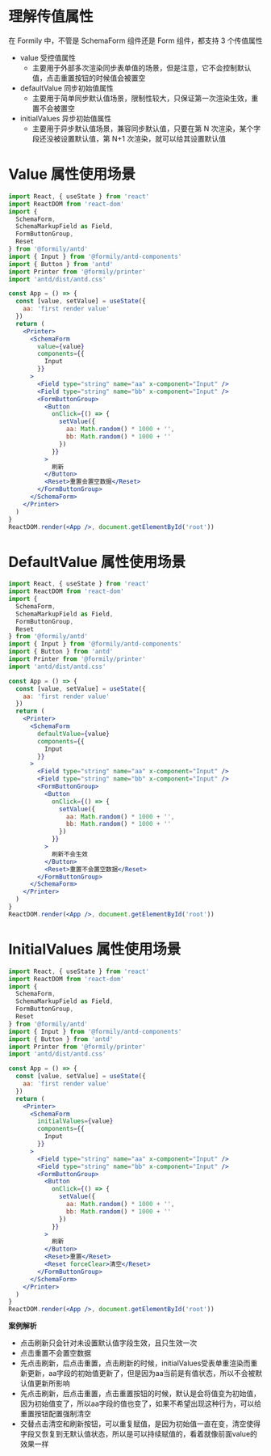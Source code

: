 # 理解传值属性

在 Formily 中，不管是 SchemaForm 组件还是 Form 组件，都支持 3 个传值属性

- value 受控值属性
  - 主要用于外部多次渲染同步表单值的场景，但是注意，它不会控制默认值，点击重置按钮的时候值会被置空
- defaultValue 同步初始值属性
  - 主要用于简单同步默认值场景，限制性较大，只保证第一次渲染生效，重置不会被置空
- initialValues 异步初始值属性
  - 主要用于异步默认值场景，兼容同步默认值，只要在第 N 次渲染，某个字段还没被设置默认值，第 N+1 次渲染，就可以给其设置默认值

# Value 属性使用场景

```jsx
import React, { useState } from 'react'
import ReactDOM from 'react-dom'
import {
  SchemaForm,
  SchemaMarkupField as Field,
  FormButtonGroup,
  Reset
} from '@formily/antd'
import { Input } from '@formily/antd-components'
import { Button } from 'antd'
import Printer from '@formily/printer'
import 'antd/dist/antd.css'

const App = () => {
  const [value, setValue] = useState({
    aa: 'first render value'
  })
  return (
    <Printer>
      <SchemaForm
        value={value}
        components={{
          Input
        }}
      >
        <Field type="string" name="aa" x-component="Input" />
        <Field type="string" name="bb" x-component="Input" />
        <FormButtonGroup>
          <Button
            onClick={() => {
              setValue({
                aa: Math.random() * 1000 + '',
                bb: Math.random() * 1000 + ''
              })
            }}
          >
            刷新
          </Button>
          <Reset>重置会置空数据</Reset>
        </FormButtonGroup>
      </SchemaForm>
    </Printer>
  )
}
ReactDOM.render(<App />, document.getElementById('root'))
```

# DefaultValue 属性使用场景

```jsx
import React, { useState } from 'react'
import ReactDOM from 'react-dom'
import {
  SchemaForm,
  SchemaMarkupField as Field,
  FormButtonGroup,
  Reset
} from '@formily/antd'
import { Input } from '@formily/antd-components'
import { Button } from 'antd'
import Printer from '@formily/printer'
import 'antd/dist/antd.css'

const App = () => {
  const [value, setValue] = useState({
    aa: 'first render value'
  })
  return (
    <Printer>
      <SchemaForm
        defaultValue={value}
        components={{
          Input
        }}
      >
        <Field type="string" name="aa" x-component="Input" />
        <Field type="string" name="bb" x-component="Input" />
        <FormButtonGroup>
          <Button
            onClick={() => {
              setValue({
                aa: Math.random() * 1000 + '',
                bb: Math.random() * 1000 + ''
              })
            }}
          >
            刷新不会生效
          </Button>
          <Reset>重置不会置空数据</Reset>
        </FormButtonGroup>
      </SchemaForm>
    </Printer>
  )
}
ReactDOM.render(<App />, document.getElementById('root'))
```


# InitialValues 属性使用场景

```jsx
import React, { useState } from 'react'
import ReactDOM from 'react-dom'
import {
  SchemaForm,
  SchemaMarkupField as Field,
  FormButtonGroup,
  Reset
} from '@formily/antd'
import { Input } from '@formily/antd-components'
import { Button } from 'antd'
import Printer from '@formily/printer'
import 'antd/dist/antd.css'

const App = () => {
  const [value, setValue] = useState({
    aa: 'first render value'
  })
  return (
    <Printer>
      <SchemaForm
        initialValues={value}
        components={{
          Input
        }}
      >
        <Field type="string" name="aa" x-component="Input" />
        <Field type="string" name="bb" x-component="Input" />
        <FormButtonGroup>
          <Button
            onClick={() => {
              setValue({
                aa: Math.random() * 1000 + '',
                bb: Math.random() * 1000 + ''
              })
            }}
          >
            刷新
          </Button>
          <Reset>重置</Reset>
          <Reset forceClear>清空</Reset>
        </FormButtonGroup>
      </SchemaForm>
    </Printer>
  )
}
ReactDOM.render(<App />, document.getElementById('root'))
```

**案例解析**

- 点击刷新只会针对未设置默认值字段生效，且只生效一次
- 点击重置不会置空数据
- 先点击刷新，后点击重置，点击刷新的时候，initialValues受表单重渲染而重新更新，aa字段的初始值更新了，但是因为aa当前是有值状态，所以不会被默认值更新所影响
- 先点击刷新，后点击重置，点击重置按钮的时候，默认是会将值变为初始值，因为初始值变了，所以aa字段的值也变了，如果不希望出现这种行为，可以给重置按钮配置强制清空
- 交替点击清空和刷新按钮，可以重复赋值，是因为初始值一直在变，清空使得字段又恢复到无默认值状态，所以是可以持续赋值的，看着就像前面value的效果一样